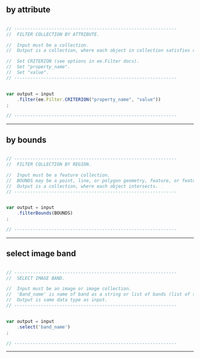 ## by attribute  

```js

// -------------------------------------------------------------
//  FILTER COLLECTION BY ATTRIBUTE. 

//  Input must be a collection.
//  Output is a collection, where each object in collection satisfies criterion.

//  Set CRITERION (see options in ee.Filter docs).
//  Set "property_name".
//  Set "value".
// -------------------------------------------------------------

```

```js

var output = input
    .filter(ee.Filter.CRITERION("property_name", "value"))
;

// -------------------------------------------------------------

```

---  

## by bounds  

```js

// -------------------------------------------------------------
//  FILTER COLLECTION BY REGION. 

//  Input must be a feature collection.
//  BOUNDS may be a point, line, or polygon geometry, feature, or feature collection.
//  Output is a collection, where each object intersects.
// -------------------------------------------------------------

```  

```js

var output = input
    .filterBounds(BOUNDS)
;

// -------------------------------------------------------------

```

---

## select image band  

```js

// -------------------------------------------------------------
//  SELECT IMAGE BAND. 

//  Input must be an image or image collection.
//  'Band_name' is name of band as a string or list of bands (list of strings).
//  Output is same data type as input. 
// -------------------------------------------------------------

```  

```js

var output = input
    .select('band_name')
;

// -------------------------------------------------------------

```

---   

[filter-collection]: ../methods/filter-data.md#by-attribute  
[filter-bounds]: ../methods/filter-data.md#by-bounds  